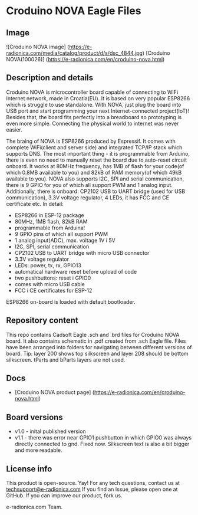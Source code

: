 # Croduino NOVA Eagle Files
## Image
![Croduino NOVA image]
(https://e-radionica.com/media/catalog/product/d/s/dsc_4844.jpg)
[Croduino NOVA(100026)] (https://e-radionica.com/en/croduino-nova.html)

## Description and details
Croduino NOVA is microcontroller board capable of connecting to WiFi Internet network, made in Croatia(EU). It is based on very popular ESP8266 which is struggle to use standalone. With NOVA, just plug the board into USB port and start programming your next Internet-connected project(IoT)! Besides that, the board fits perfectly into a breadboard so prototyping is even more simple. Connecting the physical world to internet was never easier.

The braing of NOVA is ESP8266 produced by Espressif. It comes with complete WiFi(client and server side) and integrated TCP/IP stack which supports DNS. The most important thing - it is programmable from Arduino, there is even no need to manually reset the board due to auto-reset circuit onboard. It works at 80MHz frequency, has 1MB of flash for your code(of which 0.8MB available to you) and 82kB of RAM memory(of which 49kB available to you). NOVA also supports I2C, SPI and serial communication, there is 9 GPIO for you of which all support PWM and 1 analog input. Additionally, there is onboard: CP2102 USB to UART bridge (used for USB communication), 3.3V voltage regulator, 4 LEDs, it has FCC and CE certificate etc. In detail:

- ESP8266 in ESP-12 package
- 80MHz, 1MB flash, 82kB RAM
- programmable from Arduina!
- 9 GPIO pins of which all support PWM
- 1 analog input(ADC), max. voltage 1V i 5V
- I2C, SPI, serial communication
- CP2102 USB to UART bridge with micro USB connector
- 3.3V voltage regulator
- LEDs: power, tx, rx, GPIO13
- automatical hardware reset before upload of code
- two pushbuttons: reset i GPIO0
- comes with micro USB cable
- FCC i CE certificates for ESP-12

ESP8266 on-board is loaded with default bootloader.

## Repository content
This repo contains Cadsoft Eagle .sch and .brd files for Croduino NOVA board. It also contains schematic in .pdf created from .sch Eagle file. 
Files have been arranged into folders for navigating between different versions of board. 
Tip: layer 200 shows top silkscreen and layer 208 should be bottom silkscreen. tParts and bParts layers are not used.

## Docs
- [Croduino NOVA product page] (https://e-radionica.com/en/croduino-nova.html)

## Board versions
- v1.0 - inital published version 
- v1.1 - there was error near GPIO1 pushbutton in which GPIO0 was always directly connected to gnd. Fixed now. Silkscreen text is also a bit bigger and more readable.

## License info
This product is open-source. Yay!
For any tech questions, contact us at techsupport@e-radionica.com
If you find an Issue, please open one at GitHub. If you can improve our product, fork us.

e-radionica.com Team.